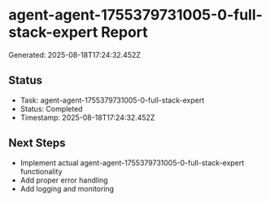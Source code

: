 # agent-agent-1755379731005-0-full-stack-expert Report

Generated: 2025-08-18T17:24:32.452Z

## Status
- Task: agent-agent-1755379731005-0-full-stack-expert
- Status: Completed
- Timestamp: 2025-08-18T17:24:32.452Z

## Next Steps
- Implement actual agent-agent-1755379731005-0-full-stack-expert functionality
- Add proper error handling
- Add logging and monitoring
